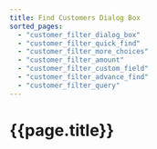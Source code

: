 ```yaml
---
title: Find Customers Dialog Box
sorted_pages:
  - "customer_filter_dialog_box"
  - "customer_filter_quick_find"
  - "customer_filter_more_choices"
  - "customer_filter_amount"
  - "customer_filter_custom_field"
  - "customer_filter_advance_find"
  - "customer_filter_query"
---
```

# {{page.title}}
